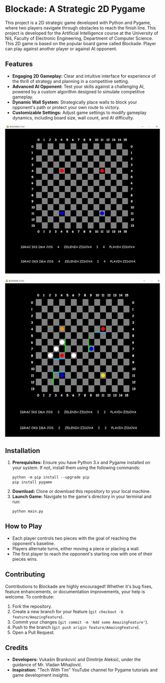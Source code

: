 # Blockade: A Strategic 2D Pygame

This project is a 2D strategic game developed with Python and Pygame, where two players navigate through obstacles to reach the finish line. This project is developed for the Artificial Intelligence course at the University of Niš, Faculty of Electronic Engineering, Department of Computer Science. This 2D game is based on the popular board game called Blockade. Player can play against another player or against AI opponent.

## Features

- **Engaging 2D Gameplay:** Clear and intuitive interface for experience of the thrill of strategy and planning in a competitive setting.
- **Advanced AI Opponent:** Test your skills against a challenging AI, powered by a custom algorithm designed to simulate competitive gameplay.
- **Dynamic Wall System:** Strategically place walls to block your opponent's path or protect your own route to victory.
- **Customizable Settings:** Adjust game settings to modify gameplay dynamics, including board size, wall count, and AI difficulty.

![Picture1](https://github.com/brankovicvukasin/Artificial-Intelligence-Software-Project/blob/main/Picture1.jpg "pic1")

![Picture2](https://github.com/brankovicvukasin/Artificial-Intelligence-Software-Project/blob/main/Picture2.jpg "pic2")


## Installation

1. **Prerequisites:** Ensure you have Python 3.x and Pygame installed on your system. If not, install them using the following commands:
   ```
   python -m pip install --upgrade pip
   pip install pygame
   ```
2. **Download:** Clone or download this repository to your local machine.
3. **Launch Game:** Navigate to the game's directory in your terminal and run:
   ```
   python main.py
   ```

## How to Play

- Each player controls two pieces with the goal of reaching the opponent's baseline.
- Players alternate turns, either moving a piece or placing a wall.
- The first player to reach the opponent's starting row with one of their pieces wins.

## Contributing

Contributions to Blockade are highly encouraged! Whether it's bug fixes, feature enhancements, or documentation improvements, your help is welcome. To contribute:
1. Fork the repository.
2. Create a new branch for your feature (`git checkout -b feature/AmazingFeature`).
3. Commit your changes (`git commit -m 'Add some AmazingFeature'`).
4. Push to the branch (`git push origin feature/AmazingFeature`).
5. Open a Pull Request.

## Credits

- **Developers:** Vukašin Branković and Dimitrije Aleksić, under the guidance of Mr. Vladan Mihajlović.
- **Inspiration:** "Tech With Tim" YouTube channel for Pygame tutorials and game development insights.
